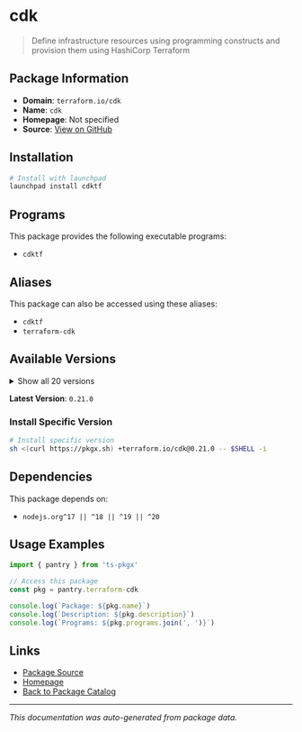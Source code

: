 # cdk

> Define infrastructure resources using programming constructs and provision them using HashiCorp Terraform

## Package Information

- **Domain**: `terraform.io/cdk`
- **Name**: `cdk`
- **Homepage**: Not specified
- **Source**: [View on GitHub](https://github.com/pkgxdev/pantry/tree/main/projects/terraform.io/cdk/package.yml)

## Installation

```bash
# Install with launchpad
launchpad install cdktf
```

## Programs

This package provides the following executable programs:

- `cdktf`

## Aliases

This package can also be accessed using these aliases:

- `cdktf`
- `terraform-cdk`

## Available Versions

<details>
<summary>Show all 20 versions</summary>

- `0.21.0`, `0.20.12`, `0.20.11`, `0.20.10`, `0.20.9`
- `0.20.8`, `0.20.7`, `0.20.6`, `0.20.5`, `0.20.4`
- `0.20.3`, `0.20.2`, `0.20.1`, `0.20.0`, `0.19.2`
- `0.19.1`, `0.19.0`, `0.18.2`, `0.18.1`, `0.18.0`

</details>

**Latest Version**: `0.21.0`

### Install Specific Version

```bash
# Install specific version
sh <(curl https://pkgx.sh) +terraform.io/cdk@0.21.0 -- $SHELL -i
```

## Dependencies

This package depends on:

- `nodejs.org^17 || ^18 || ^19 || ^20`

## Usage Examples

```typescript
import { pantry } from 'ts-pkgx'

// Access this package
const pkg = pantry.terraform-cdk

console.log(`Package: ${pkg.name}`)
console.log(`Description: ${pkg.description}`)
console.log(`Programs: ${pkg.programs.join(', ')}`)
```

## Links

- [Package Source](https://github.com/pkgxdev/pantry/tree/main/projects/terraform.io/cdk/package.yml)
- [Homepage](#)
- [Back to Package Catalog](../package-catalog.md)

---

*This documentation was auto-generated from package data.*
